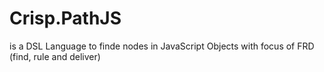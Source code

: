 # Crisp.PathJS
is a DSL Language to finde nodes in JavaScript Objects with focus of FRD (find, rule and deliver) 
